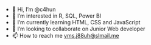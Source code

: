 - 👋 Hi, I’m @c4hun
- 👀 I’m interested in R, SQL, Power BI
- 🌱 I’m currently learning HTML, CSS and JavaScript
- 💞️ I’m looking to collaborate on Junior Web developer
- 📫 How to reach me vms.j88uh@slmail.me

<!---
c4hun/c4hun is a ✨ special ✨ repository because its `README.md` (this file) appears on your GitHub profile.
You can click the Preview link to take a look at your changes.
--->
